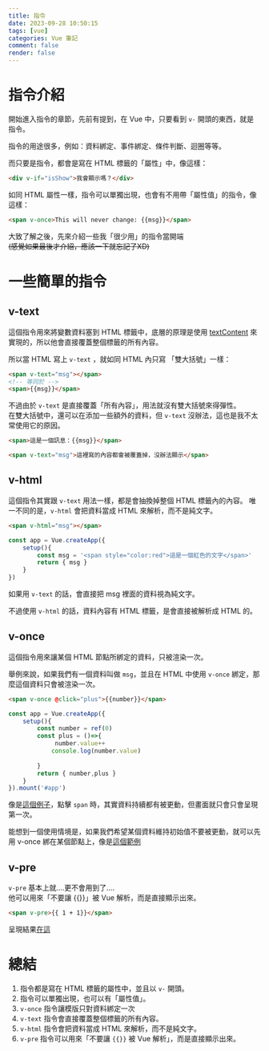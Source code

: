 ```yaml
---
title: 指令
date: 2023-09-28 10:50:15
tags: [vue]
categories: Vue 筆記
comment: false
render: false
---
```


# 指令介紹
開始進入指令的章節，先前有提到，在 Vue 中，只要看到 `v-` 開頭的東西，就是指令。

指令的用途很多，例如：資料綁定、事件綁定、條件判斷、迴圈等等。

而只要是指令，都會是寫在 HTML 標籤的「屬性」中，像這樣：

```html
<div v-if="isShow">我會顯示嗎？</div>
```

如同 HTML 屬性一樣，指令可以單獨出現，也會有不用帶「屬性值」的指令，像這樣：
```html
<span v-once>This will never change: {{msg}}</span>
```

大致了解之後，先來介紹一些我「很少用」的指令當開端   
~~(感覺如果最後才介紹，應該一下就忘記了XD)~~

# 一些簡單的指令
## v-text
這個指令用來將變數資料塞到 HTML 標籤中，底層的原理是使用 [textContent](https://developer.mozilla.org/zh-CN/docs/Web/API/Node/textContent) 來實現的，所以他會直接覆蓋整個標籤的所有內容。

所以當 HTML 寫上 `v-text` ，就如同 HTML 內只寫 「雙大括號」一樣：
```html
<span v-text="msg"></span>
<!-- 等同於 -->
<span>{{msg}}</span>
```

不過由於 `v-text` 是直接覆蓋「所有內容」，用法就沒有雙大括號來得彈性。  
在雙大括號中，還可以在添加一些額外的資料，但 `v-text` 沒辦法，這也是我不太常使用它的原因。

```html
<span>這是一個訊息：{{msg}}</span>

<span v-text="msg">這裡寫的內容都會被覆蓋掉，沒辦法顯示</span>
```


## v-html
這個指令其實跟 `v-text` 用法一樣，都是會抽換掉整個 HTML 標籤內的內容。
唯一不同的是，`v-html` 會把資料當成 HTML 來解析，而不是純文字。

```html
<span v-html="msg"></span>
```

```js
const app = Vue.createApp({
    setup(){
        const msg = '<span style="color:red">這是一個紅色的文字</span>'
        return { msg }
    }
})
``` 

如果用 `v-text` 的話，會直接把 msg 裡面的資料視為純文字。

不過使用 `v-html` 的話，資料內容有 HTML 標籤，是會直接被解析成 HTML 的。

## v-once
這個指令用來讓某個 HTML 節點所綁定的資料，只被渲染一次。

舉例來說，如果我們有一個資料叫做 `msg`，並且在 HTML 中使用 `v-once` 綁定，那麼這個資料只會被渲染一次。

```html
<span v-once @click="plus">{{number}}</span>
```

```js
const app = Vue.createApp({
    setup(){
        const number = ref(0)
        const plus = ()=>{
             number.value++
            console.log(number.value)
           
        }
        return { number,plus }
    }
}).mount('#app')
```

像是[這個例子](https://jsfiddle.net/imall/q6btwn4a/10/)，點擊 `span` 時，其實資料持續都有被更動，但畫面就只會只會呈現第一次。

能想到一個使用情境是，如果我們希望某個資料維持初始值不要被更動，就可以先用 v-once 綁在某個節點上，像是[這個範例](https://jsfiddle.net/imall/q6btwn4a/7/)

## v-pre
`v-pre` 基本上就....更不會用到了....  
他可以用來「不要讓 {{}}」被 Vue 解析，而是直接顯示出來。

```html
<span v-pre>{{ 1 + 1}}</span>
```

呈現結果[在這](https://jsfiddle.net/imall/q6btwn4a/14/)


# 總結
1. 指令都是寫在 HTML 標籤的屬性中，並且以 `v-` 開頭。
2. 指令可以單獨出現，也可以有「屬性值」。
3. `v-once` 指令讓模版只對資料綁定一次
4. `v-text` 指令會直接覆蓋整個標籤的所有內容。
5. `v-html` 指令會把資料當成 HTML 來解析，而不是純文字。
6. `v-pre`  指令可以用來「不要讓 `{{}}` 被 Vue 解析」，而是直接顯示出來。